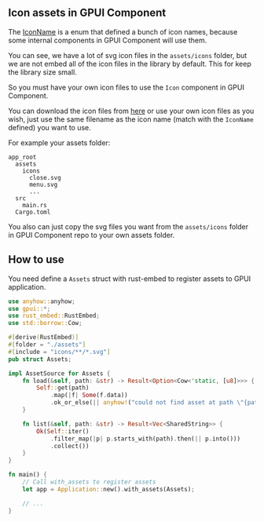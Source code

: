 ## Icon assets in GPUI Component

The [IconName](https://github.com/longbridge/gpui-component/blob/6998708b817024c2ac0f1ea164d74ddfc024e124/crates/ui/src/icon.rs#L9) is a enum that defined a bunch of icon names, because some internal components in GPUI Component will use them.

You can see, we have a lot of svg icon files in the `assets/icons` folder, but we are not embed all of the icon files in the library by default. This for keep the library size small.

So you must have your own icon files to use the `Icon` component in GPUI Component.

You can download the icon files from [here](https://lucide.dev/) or use your own icon files as you wish, just use the same filename as the icon name (match with the `IconName` defined) you want to use.

For example your assets folder:

```
app_root
  assets
    icons
      close.svg
      menu.svg
      ...
  src
    main.rs
  Cargo.toml
```

You also can just copy the svg files you want from the `assets/icons` folder in GPUI Component repo to your own assets folder.

## How to use

You need define a `Assets` struct with rust-embed to register assets to GPUI application.

```rs
use anyhow::anyhow;
use gpui::*;
use rust_embed::RustEmbed;
use std::borrow::Cow;

#[derive(RustEmbed)]
#[folder = "./assets"]
#[include = "icons/**/*.svg"]
pub struct Assets;

impl AssetSource for Assets {
    fn load(&self, path: &str) -> Result<Option<Cow<'static, [u8]>>> {
        Self::get(path)
            .map(|f| Some(f.data))
            .ok_or_else(|| anyhow!("could not find asset at path \"{path}\""))
    }

    fn list(&self, path: &str) -> Result<Vec<SharedString>> {
        Ok(Self::iter()
            .filter_map(|p| p.starts_with(path).then(|| p.into()))
            .collect())
    }
}

fn main() {
    // Call with_assets to register assets
    let app = Application::new().with_assets(Assets);

    // ...
}
```
